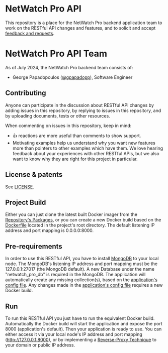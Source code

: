 # NetWatch Pro API


This repository is a place for the NetWatch Pro backend application team to work on
the RESTful API changes and features, and to solicit and accept
[feedback and requests](https://github.com/gpapadopp/netwatch-pro-api/issues).

# NetWatch Pro API Team

As of July 2024, the NetWatch Pro backend team consists of:

* George Papadopoulos ([@gpapadopp](https://github.com/gpapadopp)), Software Engineer

## Contributing

Anyone can participate in the discussion about RESTful API changes
by adding issues in this repository,
by replying to issues in this repository,
and by uploading documents, tests or other resources.

When commenting on issues in this repository, keep in mind:

-   :+1: reactions are more useful than comments to show support.
-   Motivating examples help us understand why you want new features more than
    pointers to other examples which have them. We love hearing feedback about
    your experiences with other RESTful APIs, but we also want to know why they are
    right for this project in particular.

## License & patents

See [LICENSE][license].

## Project Build

Either you can just clone the latest built Docker imager from the [Repository's Packages][packages],
or you can create a new Docker build based on the [Dockerfile][docker_file] located in the project's root directory.
The default listening IP address and port mapping is 0.0.0.0:8000.

## Pre-requirements

In order to use this RESTful API, you have to install [MongoDB][mongo_db_site] to your local node.
The MongoDB's listening IP address and port mapping must be the 127.0.0.1:27017 (the MongoDB default).
A new Database under the name "netwatch_pro_db" is required in the MongoDB.
The application will automatically create any missing collection(s), based on the [application's config file][application_config_file].
Any changes made in the [application's config file][application_config_file] requires a new Docker build.

## Run

To run this RESTful API you just have to run the equivalent Docker build.
Automatically the Docker build will start the application and expose the port 8000 (application's default).
Then your application is ready to use. You can either access it via your local node's IP address and port mapping (http://127.0.0.1:8000),
or by implementing a [Reverse-Proxy Technique][reverse_proxy_technique_site] to your domain or public IP address.

[license]: https://github.com/gpapadopp/netwatch-pro-api/blob/main/LICENSE
[packages]: https://github.com/gpapadopp/netwatch-pro-api/pkgs/container/netwatch-pro-api
[docker_file]: https://github.com/gpapadopp/netwatch-pro-api/blob/main/Dockerfile
[mongo_db_site]: https://www.mongodb.com
[application_config_file]: https://github.com/gpapadopp/netwatch-pro-api/blob/main/config/db.py
[reverse_proxy_technique_site]: https://en.wikipedia.org/wiki/Reverse_proxy
